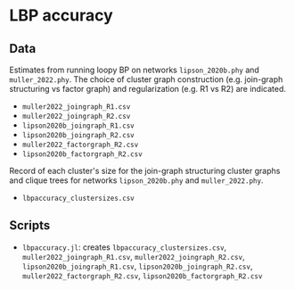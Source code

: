 # LBP accuracy

## Data
Estimates from running loopy BP on networks `lipson_2020b.phy` and
`muller_2022.phy`. The choice of cluster graph construction (e.g. join-graph
structuring vs factor graph) and regularization (e.g. R1 vs R2) are indicated.
- `muller2022_joingraph_R1.csv`
- `muller2022_joingraph_R2.csv`
- `lipson2020b_joingraph_R1.csv`
- `lipson2020b_joingraph_R2.csv`
- `muller2022_factorgraph_R2.csv`
- `lipson2020b_factorgraph_R2.csv`

Record of each cluster's size for the join-graph structuring cluster graphs and
clique trees for networks `lipson_2020b.phy` and `muller_2022.phy`.
- `lbpaccuracy_clustersizes.csv`

## Scripts
- `lbpaccuracy.jl`: creates `lbpaccuracy_clustersizes.csv`,
`muller2022_joingraph_R1.csv`, `muller2022_joingraph_R2.csv`,
`lipson2020b_joingraph_R1.csv`, `lipson2020b_joingraph_R2.csv`,
`muller2022_factorgraph_R2.csv`, `lipson2020b_factorgraph_R2.csv`